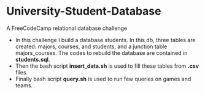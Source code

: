 # University-Student-Database
A FreeCodeCamp relational database challenge
- In this challenge I build a database students. In this db, three tables are created: majors, courses, and students, and a junction table majors_courses.
The codes to rebuild the database are contained in **students.sql**.
- Then the bash script **insert_data.sh** is used to fill these tables from **.csv** files.
- Finally bash script **query.sh** is used to run few queries on games and teams.


